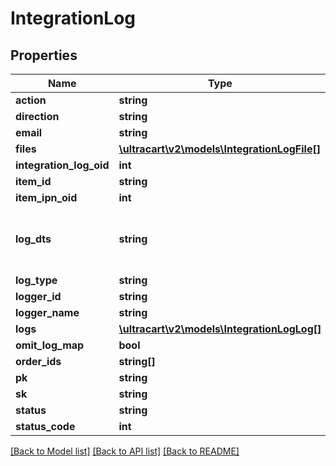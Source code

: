 # IntegrationLog

## Properties
Name | Type | Description | Notes
------------ | ------------- | ------------- | -------------
**action** | **string** |  | [optional] 
**direction** | **string** |  | [optional] 
**email** | **string** |  | [optional] 
**files** | [**\ultracart\v2\models\IntegrationLogFile[]**](IntegrationLogFile.md) |  | [optional] 
**integration_log_oid** | **int** |  | [optional] 
**item_id** | **string** |  | [optional] 
**item_ipn_oid** | **int** |  | [optional] 
**log_dts** | **string** | Date/time the integration log was created | [optional] 
**log_type** | **string** |  | [optional] 
**logger_id** | **string** |  | [optional] 
**logger_name** | **string** |  | [optional] 
**logs** | [**\ultracart\v2\models\IntegrationLogLog[]**](IntegrationLogLog.md) |  | [optional] 
**omit_log_map** | **bool** |  | [optional] 
**order_ids** | **string[]** |  | [optional] 
**pk** | **string** |  | [optional] 
**sk** | **string** |  | [optional] 
**status** | **string** |  | [optional] 
**status_code** | **int** |  | [optional] 

[[Back to Model list]](../README.md#documentation-for-models) [[Back to API list]](../README.md#documentation-for-api-endpoints) [[Back to README]](../README.md)


